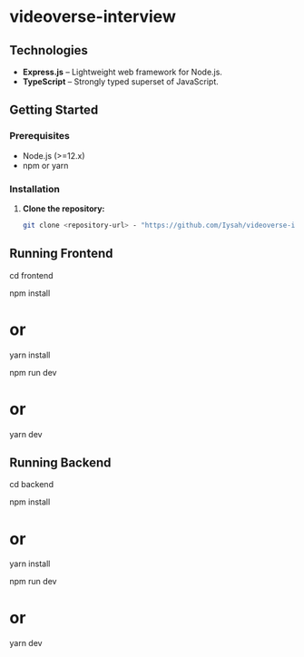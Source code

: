 # videoverse-interview

## Technologies
- **Express.js** – Lightweight web framework for Node.js.
- **TypeScript** – Strongly typed superset of JavaScript.

## Getting Started

### Prerequisites
- Node.js (>=12.x)
- npm or yarn

### Installation
1. **Clone the repository:**
   ```bash
   git clone <repository-url> - "https://github.com/Iysah/videoverse-interview"


## Running Frontend
cd frontend

npm install
# or
yarn install


npm run dev
# or
yarn dev


## Running Backend

cd backend

npm install
# or
yarn install


npm run dev
# or
yarn dev

